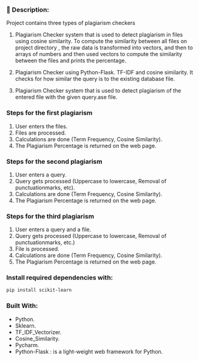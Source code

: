 ### 📜 Description:

Project contains three types of plagiarism checkers

1) Plagiarism Checker system that is used to detect plagiarism in files using cosine similarity. To compute the similarity between all files on project directory , the raw data is transformed into vectors, and then to arrays of numbers and then used vectors to compute the similarity between the files and prints the percentage. 

2) Plagiarism Checker using Python-Flask. TF-IDF and cosine similarity. It checks for how similar the query is to the existing database file.

3) Plagiarism Checker system that is used to detect plagiarism of the entered file with the given query.ase file.

### Steps for the first plagiarism
1. User enters the files.
2. Files are processed.
3. Calculations are done (Term Frequency, Cosine Similarity).
4. The Plagiarism Percentage is returned on the web page.

### Steps for the second plagiarism
1. User enters a query.
2. Query gets processed (Uppercase to lowercase, Removal of punctuationmarks, etc).
3. Calculations are done (Term Frequency, Cosine Similarity).
4. The Plagiarism Percentage is returned on the web page.

### Steps for the third plagiarism
1. User enters a query and a file.
2. Query gets processed (Uppercase to lowercase, Removal of punctuationmarks, etc.)
3. File is processed.
4. Calculations are done (Term Frequency, Cosine Similarity).
5. The Plagiarism Percentage is returned on the web page.

### Install required dependencies with:

```bash
pip install scikit-learn
```

### Built With:

- Python.
- Sklearn.
- TF_IDF_Vectorizer.
- Cosine_Similarity.
- Pycharm.
- Python-Flask : is a light-weight web framework for Python.
